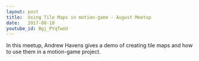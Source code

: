 ```yaml
---
layout: post
title:  Using Tile Maps in motion-game - August Meetup
date:   2017-08-10
youtube_id: Bgj_PYqTwoU
---
```

In this meetup, Andrew Havens gives a demo of creating tile maps and how to use them in a motion-game project.
